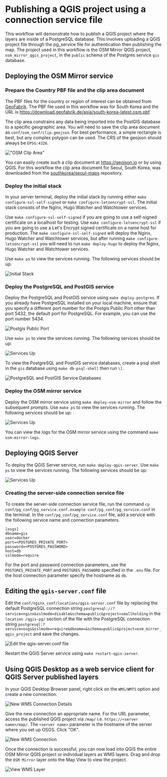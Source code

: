 # Publishing a QGIS project using a connection service file

This workflow will demonstrate how to publish a QGIS project where the layers are inside of a PostgreSQL database. This involves uploading a QGIS project file through the pg_service file for authentication then publishing the map. The project used in this workflow is the OSM Mirror QGIS project, `osm_mirror_qgis_project`, in the `public` schema of the Postgres service `gis` database.

## Deploying the OSM Mirror service

### Prepare the Country PBF file and the clip area document

The PBF files for the country or region of interest can be obtained from [GeoFabrik](https://download.geofabrik.de/). The PBF file used in this workflow was for South Korea and the URL is https://download.geofabrik.de/asia/south-korea-latest.osm.pbf.

The clip area constrains any data being imported into the PostGIS database to a specific geographic area. You will need to save the clip area document as `conf/osm_conf/clip.geojson`. For best performance, a simple rectangle is best, but any complex polygon can be used. The CRS of the geojson should always be `EPSG:4326`.

!["OSM Clip Area"](../img/osm-mirror-workflow-1.png)

You can easily create such a clip document at  https://geojson.io or by using QGIS. For this workflow the clip area document for Seoul, South Korea, was downloaded from the [southkorea/seoul-maps](https://github.com/southkorea/seoul-maps/blob/master/juso/2015/json/seoul_municipalities_geo_simple.json) repository.

### Deploy the initial stack

In your server terminal, deploy the initial stack by running either `make configure-ssl-self-signed` or `make configure-letsencrypt-ssl`. The initial stack consists of the Nginx, Hugo Watcher and Watchtower services.

Use `make configure-ssl-self-signed` if you are going to use a self-signed certificate on a localhost for testing. Use `make configure-letsencrypt-ssl` if you are going to use a Let's Encrypt signed certificate on a name host for production. The `make configure-ssl-self-signed` will deploy the Nginx, Hugo Watcher and Watchtower services, but after running `make configure-letsencrypt-ssl` you will need to run `make deploy-hugo` to deploy the Nginx, Hugo Watcher and Watchtower services.

Use `make ps` to view the services running. The following services should be up:

![Initial Stack](../img/pg-service-1.png)

### Deploy the PostgreSQL and PostGIS service

Deploy the PostgreSQL and  PostGIS service using `make deploy-postgres`. If you already have PostgreSQL installed on your local machine, ensure that you specify a different port number for the Postgis Public Port other than port 5432, the default port for PostgreSQL. For example, you can use the port number 5434.

![Postgis Public Port](../img/pg-service-2.png)

Use `make ps` to view the services running. The following services should be up:

![Services Up](../img/pg-service-3.png)

To view the PostgreSQL and PostGIS service databases, create a psql shell in the `gis` database using `make db-psql-shell` then run `\l`.

![PostgreSQL and PostGIS Service Databases](../img/pg-service-4.png)

### Deploy the OSM mirror service

Deploy the OSM mirror service using `make deploy-osm-mirror` and follow the subsequent prompts. Use `make ps` to view the services running. The following services should be up:

![Services Up](../img/osm-mirror-workflow-13.png)

You can view the logs for the OSM mirror service using the command `make osm-mirror-logs`.

## Deploying QGIS Server

To deploy the QGIS Server service, run `make deploy-qgis-server`. Use `make ps` to view the services running. The following services should be up:

![Services Up](../img/publish-using-pgservice-file-4.png)

### Creating the server-side connection service file

To create the server-side connection service file, run the command `cp conf/pg_conf/pg_service.conf.example conf/pg_conf/pg_service.conf` in the terminal. In the `conf/pg_conf/pg_service.conf` file, add a service with the following service name and connection parameters.

```
[osgs]
dbname=gis
user=docker
port=<POSTGRES_PRIVATE_PORT>
password=<POSTGRES_PASSWORD>
host=db
sslmode=require
```

For the port and password connection parameters, use the `POSTGRES_PRIVATE_PORT` and `POSTGRES_PASSWORD` specified in the `.env` file. For the host connection parameter specify the hostname as `db`.

## Editing the `qgis-server.conf` file

Edit the `conf/nginx_conf/locations/qgis-server.conf` file by replacing the default PostgreSQL connection string `postgresql://?service=nginx&sslmode=disable&schema=public&project=smallholding` in the `location /qgis-pg/` section of the file with the PostgreSQL connection string `postgresql:?service=osgs&sslmode=require&dbname=&schema=public&project=osm_mirror_qgis_project` and save the changes.

![Edit the qgis-server.conf file](../img/publish-using-pgservice-file-1.png)

Restart the QGIS Server service using `make restart-qgis-server`.

## Using QGIS Desktop as a web service client for QGIS Server published layers

In your QGIS Desktop Browser panel, right click on the `WMS/WMTS` option and create a new connection.

![New WMS Connection Details](../img/upload-qgis-project-3.png)

Give the new connection an appropriate name. For the URL parameter, access the published QGIS project via `/map/` i.e. `https://<server name>/map/`. The `<server name>` parameter is the hostname of the server where you set up OSGS. Click "OK".

![New WMS Connection](../img/publish-using-pgservice-file-2.png)

Once the connection is successful, you can now load into QGIS the entire OSM Mirror QGIS project or individual layers as WMS layers. Drag and drop the `OSM Mirror` layer onto the Map View to view the project.

![View WMS Layer](../img/publish-using-pgservice-file-3.png)
